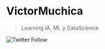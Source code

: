 # VictorMuchica

> Learning IA, ML y DataScience

![Twitter Follow](https://img.shields.io/twitter/follow/muchikon?label=muchikon&style=social)
